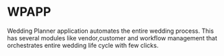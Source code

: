 # WPAPP
Wedding Planner application automates the entire wedding process. This has several modules like vendor,customer and workflow management that orchestrates entire wedding life cycle with few clicks.
